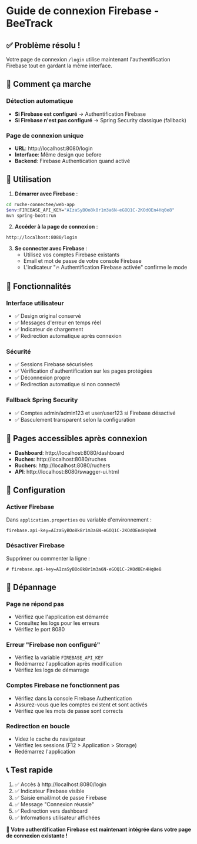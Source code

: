 # Guide de connexion Firebase - BeeTrack

## ✅ Problème résolu !

Votre page de connexion `/login` utilise maintenant l'authentification Firebase tout en gardant la même interface.

## 🔑 Comment ça marche

### Détection automatique
- **Si Firebase est configuré** → Authentification Firebase
- **Si Firebase n'est pas configuré** → Spring Security classique (fallback)

### Page de connexion unique
- **URL**: http://localhost:8080/login
- **Interface**: Même design que before
- **Backend**: Firebase Authentication quand activé

## 🚀 Utilisation

1. **Démarrer avec Firebase** :
```bash
cd ruche-connectee/web-app
$env:FIREBASE_API_KEY="AIzaSyBOo8k8r1m3a6N-eGOQ1C-2KOdOEn4Hq0e8"
mvn spring-boot:run
```

2. **Accéder à la page de connexion** :
```
http://localhost:8080/login
```

3. **Se connecter avec Firebase** :
   - Utilisez vos comptes Firebase existants
   - Email et mot de passe de votre console Firebase
   - L'indicateur "🔥 Authentification Firebase activée" confirme le mode

## 🎯 Fonctionnalités

### Interface utilisateur
- ✅ Design original conservé
- ✅ Messages d'erreur en temps réel
- ✅ Indicateur de chargement
- ✅ Redirection automatique après connexion

### Sécurité
- ✅ Sessions Firebase sécurisées
- ✅ Vérification d'authentification sur les pages protégées
- ✅ Déconnexion propre
- ✅ Redirection automatique si non connecté

### Fallback Spring Security
- ✅ Comptes admin/admin123 et user/user123 si Firebase désactivé
- ✅ Basculement transparent selon la configuration

## 📱 Pages accessibles après connexion

- **Dashboard**: http://localhost:8080/dashboard
- **Ruches**: http://localhost:8080/ruches  
- **Ruchers**: http://localhost:8080/ruchers
- **API**: http://localhost:8080/swagger-ui.html

## 🔧 Configuration

### Activer Firebase
Dans `application.properties` ou variable d'environnement :
```properties
firebase.api-key=AIzaSyBOo8k8r1m3a6N-eGOQ1C-2KOdOEn4Hq0e8
```

### Désactiver Firebase
Supprimer ou commenter la ligne :
```properties
# firebase.api-key=AIzaSyBOo8k8r1m3a6N-eGOQ1C-2KOdOEn4Hq0e8
```

## 🐛 Dépannage

### Page ne répond pas
- Vérifiez que l'application est démarrée
- Consultez les logs pour les erreurs
- Vérifiez le port 8080

### Erreur "Firebase non configuré"
- Vérifiez la variable `FIREBASE_API_KEY`
- Redémarrez l'application après modification
- Vérifiez les logs de démarrage

### Comptes Firebase ne fonctionnent pas
- Vérifiez dans la console Firebase Authentication
- Assurez-vous que les comptes existent et sont activés
- Vérifiez que les mots de passe sont corrects

### Redirection en boucle
- Videz le cache du navigateur
- Vérifiez les sessions (F12 > Application > Storage)
- Redémarrez l'application

## 📞 Test rapide

1. ✅ Accès à http://localhost:8080/login
2. ✅ Indicateur Firebase visible
3. ✅ Saisie email/mot de passe Firebase
4. ✅ Message "Connexion réussie"
5. ✅ Redirection vers dashboard
6. ✅ Informations utilisateur affichées

**🎉 Votre authentification Firebase est maintenant intégrée dans votre page de connexion existante !**
